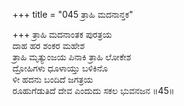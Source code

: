 +++
title = "045 ತ್ರಾಹಿ ಮದನಾನ್ತಕ"

+++
ತ್ರಾಹಿ ಮದನಾಂತಕ ಪುರತ್ರಯ  
ದಾಹ ಹರ ಶಂಕರ ಮಹೇಶ  
ತ್ರಾಹಿ ಮೃತ್ಯುಂಜಯ ಪಿನಾಕಿ ತ್ರಾಹಿ ಲೋಕೇಶ  
ದ್ರೋಹಿಗಳು ಧೂಳಾಯ್ತು ಬಳಿಕಿನೊ  
ಳೀ ಹದನು ಬಂದಿದೆ ಜಗತ್ರಯ  
ರೂಹುಗೆಡುತಿದೆ ದೇವ ಎಂದುದು ಸಕಲ ಭುವನಜನ       ॥45॥